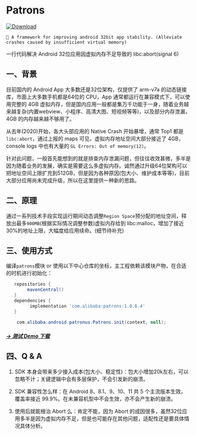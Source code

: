 # Patrons

[![Download](https://maven-badges.herokuapp.com/maven-central/com.alibaba/patrons/badge.svg)](https://maven-badges.herokuapp.com/maven-central/com.alibaba/patrons)

`🎉 A framework for improving android 32bit app stability. (Alleviate crashes caused by insufficient virtual memory)`

一行代码解决 Android 32位应用因虚拟内存不足导致的 libc:abort(signal 6)

## 一、背景
目前国内的 Android App 大多数还是32位架构，仅提供了 arm-v7a 的动态链接库，市面上大多数手机都是64位的 CPU，App 通常都运行在兼容模式下，可以使用完整的 4GB 虚拟内存，但是国内应用一般都是集万千功能于一身，随着业务越来越复杂(内置webview、小程序、高清大图、短视频等等)，以及部分内存泄漏，4GB 的内存越来越不够用了。

从去年(2020)开始，各大头部应用的 Native Crash 开始暴增，通常 Top1 都是 `libc:abort`，通过上报的 maps 可见，虚拟内存地址空间大部分接近了 4GB，console logs 中也有大量的 `GL Errors: Out of memory(12)`。

针对此问题，一般首先能想到的就是排查内存泄漏问题，但往往收效甚微，多半是因为随着业务的发展，确实是需要这么多虚拟内存。诚然通过升级64位架构可以把地址空间上限扩充到512GB，但是因为各种原因(包大小、维护成本等等)，目前大部分应用尚未完成升级，所以在这里提供一种新的思路。

## 二、原理
通过一系列技术手段实现运行期间动态调整`Region Space`预分配的地址空间，释放出最多`900MB`(根据实际情况调整参数)虚拟内存给到 libc:malloc，增加了接近30%的地址上限，大幅度给应用续命。(细节待补充)

## 三、使用方式
编译`patrons`模块 or 使用以下中心仓库的坐标，主工程依赖该模块产物，在合适的时机进行初始化：

```groovy
   repositories {
        mavenCentral()
   }
   dependencies {
         implementation 'com.alibaba:patrons:1.0.6.4'
   }
```

```java
    com.alibaba.android.patronus.Patrons.init(context, null);
```

##### [→ 测试 Demo 下载](https://github.com/alibaba/Patrons/blob/develop/demo/patrons-demo-1.0.6.2.apk)

## 四、Q & A

1. SDK 本身会带来多少接入成本(包大小、稳定性)：包大小增加20k左右，可以忽略不计；关键逻辑中会有多层保护，不会引发新的崩溃。

2. SDK 兼容性怎么样：在 Android 8、8.1、9、10、11 共 5 个主流版本生效，覆盖率接近 99.9%。在未兼容机型中不会生效，亦不会产生新的崩溃。

3. 使用后就能根治 Abort 么：肯定不能，因为 Abort 的成因很多，虽然32位应用多半是因为虚拟内存不足，但是也可能存在其他问题，适配性还是要具体情况具体分析。